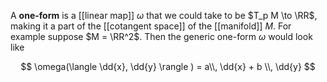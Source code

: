 A **one-form** is a [[linear map]] $\omega$ that we could take to be $T_p M \to \RR$, making it a part of the [[cotangent space]] of the [[manifold]] $M$. For example suppose $M = \RR^2$. Then the generic one-form $\omega$ would look like

$$
\omega(\langle \dd{x}, \dd{y} \rangle ) = a\\, \dd{x} + b \\, \dd{y}
$$
